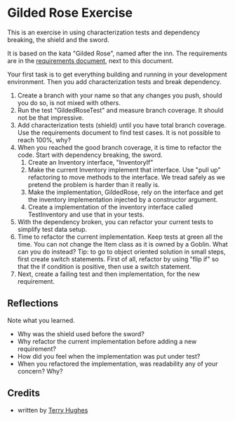 Gilded Rose Exercise
===========

This is an exercise in using characterization tests and dependency breaking, the shield and the sword.

It is based on the kata "Gilded Rose", named after the inn. 
The requirements are in the [requirements document](requirements.md), next to this document.

Your first task is to get everything building and running in your development environment. 
Then you add characterization tests and break dependency.

1. Create a branch with your name so that any changes you push, should you do so, is not mixed with others.
1. Run the test "GildedRoseTest" and measure branch coverage. It should not be that impressive.
1. Add characterization tests (shield) until you have total branch coverage. Use the requirements document to find test 
cases. It is not possible to reach 100%, why?
1. When you reached the good branch coverage, it is time to refactor the code. Start with dependency breaking, the sword. 
    1. Create an Inventory interface, "InventoryIf"
    1. Make the current Inventory implement that interface. Use "pull up" refactoring to move methods to the interface. 
    We tread safely as we pretend the problem is harder than it really is.
    1. Make the implementation, GildedRose, rely on the interface and get the inventory implementation injected by a 
    constructor argument.
    1. Create a implementation of the inventory interface called TestInventory and use that in your tests.
1. With the dependency broken, you can refactor your current tests to simplify test data setup. 
1. Time to refactor the current implementation. Keep tests at green all the time. You can not change the Item class as 
it is owned by a Goblin. What can you do instead? Tip: to go to object oriented solution in small steps, first create 
switch statements. First of all, refactor by using "flip if" so that the if condition is positive, then use a switch 
statement.
1. Next, create a failing test and then implementation, for the new requirement. 
 
Reflections
------
Note what you learned. 

* Why was the shield used before the sword? 
* Why refactor the current implementation before adding a new requirement?
* How did you feel when the implementation was put under test? 
* When you refactored the implementation, was readability any of your concern? Why?


Credits
-------

* written by [Terry Hughes](https://twitter.com/TerryHughes)
